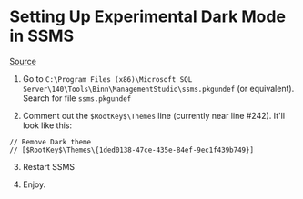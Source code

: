 # Setting Up Experimental Dark  Mode in SSMS

[Source](https://blog.sqlauthority.com/2019/09/12/sql-server-management-studio-18-enable-dark-theme/)

1. Go to `C:\Program Files (x86)\Microsoft SQL Server\140\Tools\Binn\ManagementStudio\ssms.pkgundef` (or equivalent).  Search for file `ssms.pkgundef`

2. Comment out the `$RootKey$\Themes` line (currently near line #242).  It'll look like this:
```
// Remove Dark theme
// [$RootKey$\Themes\{1ded0138-47ce-435e-84ef-9ec1f439b749}]
```

3. Restart SSMS

4. Enjoy.
